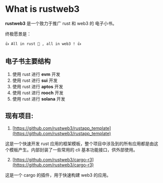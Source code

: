 # What is rustweb3

**rustweb3** 是一个致力于推广 rust 和 web3 的 电子小书。

终极愿景是：

```pre
👍 All in rust 🦀 , all in web3 ! 👍
```

## 电子书主要结构

1. 使用 rust 进行 **evm** 开发
2. 使用 rust 进行 **sui** 开发
3. 使用 rust 进行 **aptos** 开发
4. 使用 rust 进行 **rooch** 开发
5. 使用 rust 进行 **solana** 开发


## 现有项目:

1. [https://github.com/rustweb3/rustapp_template](https://github.com/rustweb3/rustapp_template)

这是一个快速开发 rust 应用的框架模板，整个项目中涉及到的所有应用都是由这个模板产生。内部封装了一些常用的 cli 基本功能接口，供外部使用。

2. [https://github.com/rustweb3/cargo-r3](https://github.com/rustweb3/cargo-r3)

这是一个 cargo 的插件，用于快速构建 web3 的应用。
